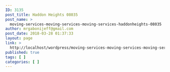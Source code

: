 ```yaml
---
ID: 3135
post_title: Haddon Heights 08035
post_name: >
  moving-services-moving-services-moving-services-haddonheights-08035
author: mrgabonijeff@gmail.com
post_date: 2018-03-28 01:37:33
layout: page
link: >
  http://localhost/wordpress/moving-services-moving-services-moving-services-haddonheights-08035/
published: true
tags: [ ]
categories: [ ]
---
```

